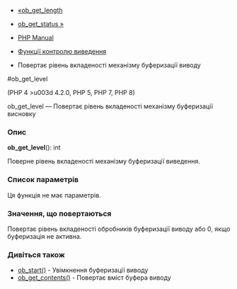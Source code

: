 - [«ob_get_length](function.ob-get-length.md)
- [ob_get_status »](function.ob-get-status.md)

- [PHP Manual](index.md)
- [Функції контролю виведення](ref.outcontrol.md)
- Повертає рівень вкладеності механізму буферизації виводу

#ob_get_level

(PHP 4 \>u003d 4.2.0, PHP 5, PHP 7, PHP 8)

ob_get_level — Повертає рівень вкладеності механізму буферизації
висновку

### Опис

**ob_get_level**(): int

Поверне рівень вкладеності механізму буферизації виведення.

### Список параметрів

Ця функція не має параметрів.

### Значення, що повертаються

Повертає рівень вкладеності обробників буферизації виводу або 0,
якщо буферизація не активна.

### Дивіться також

- [ob_start()](function.ob-start.md) - Увімкнення буферизації виводу
- [ob_get_contents()](function.ob-get-contents.md) - Повертає
вміст буфера виводу
